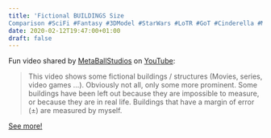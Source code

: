 ```yaml
---
title: 'Fictional BUILDINGS Size
Comparison #SciFi #Fantasy #3DModel #StarWars #LoTR #GoT #Cinderella #Marvel #Avengers'
date: 2020-02-12T19:47:00+01:00
draft: false
---
```


Fun video shared by [MetaBallStudios](https://www.youtube.com/channel/UCQwFuQLnLocj5F7ZcmcuWYQ) on [YouTube](https://youtu.be/hjIci91FRX4):

> This video shows some fictional buildings / structures (Movies, series, video games …). Obviously not all, only some more prominent. Some buildings have been left out because they are impossible to measure, or because they are in real life. Buildings that have a margin of error (±) are measured by myself.

[See more!](https://youtu.be/hjIci91FRX4)